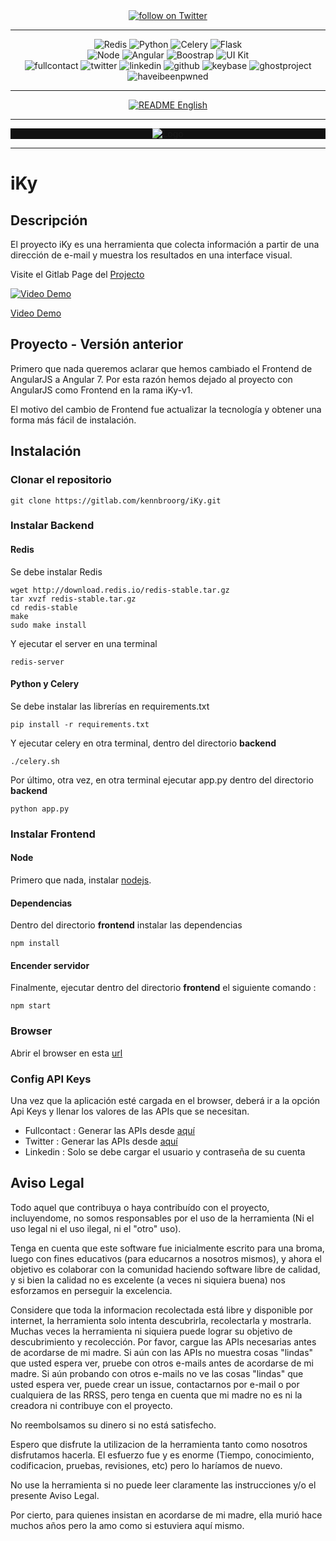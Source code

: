 <div align="center">
    <a href="https://twitter.com/intent/follow?screen_name=kennbroorg">
	<img alt="follow on Twitter" src="https://img.shields.io/twitter/follow/kennbroorg.svg?label=follow%20%40kennbroorg&style=social">
    </a>
</div>

---

<div align="center">
    <img alt="Redis" src="https://img.shields.io/badge/storage-redis-red.svg">
    <img alt="Python" src="https://img.shields.io/badge/python-2%20o%203%20(compatible)-informational.svg">
    <img alt="Celery" src="https://img.shields.io/badge/multiprocessing-celery-green.svg">
    <img alt="Flask" src="https://img.shields.io/badge/interface-flask-yellowgreen.svg">
</div>
<div align="center">
    <img alt="Node" src="https://img.shields.io/badge/node-%3E%208.x-brightgreen.svg">
    <img alt="Angular" src="https://img.shields.io/badge/web%20framwork-angular%207-red.svg">
    <img alt="Boostrap" src="https://img.shields.io/badge/toolkit-boostrap-blueviolet.svg">
    <img alt="UI Kit" src="https://img.shields.io/badge/UI%20Kit-Nebular-9cf.svg">
</div>
<div align="center">
    <img alt="fullcontact" src="https://img.shields.io/badge/module-fullcontact-blue.svg">
    <img alt="twitter" src="https://img.shields.io/badge/module-twitter-blue.svg">
    <img alt="linkedin" src="https://img.shields.io/badge/module-linkedin-blue.svg">
    <img alt="github" src="https://img.shields.io/badge/module-github-blue.svg">
    <img alt="keybase" src="https://img.shields.io/badge/module-keybase-blue.svg">
    <img alt="ghostproject" src="https://img.shields.io/badge/module-ghostproject-red.svg">
    <img alt="haveibeenpwned" src="https://img.shields.io/badge/module-haveibeenpwned-blue.svg">
</div>

---

<div align="center">
    <a href="https://gitlab.com/kennbroorg/iKy/blob/iKy/README.md">
	<img alt="README English" src="https://img.shields.io/badge/README-English-orange.svg">
    </a>
</div>

---

<div align="center" style="background: #111">
    <img alt="Logo" src="https://kennbroorg.gitlab.io/ikyweb/assets/img/Logo-Circular.png">
</div>

---

# iKy

## Descripción

El proyecto iKy es una herramienta que colecta información a partir de una dirección de e-mail y muestra los resultados en una interface visual.

Visite el Gitlab Page del [Projecto](https://kennbroorg.gitlab.io/ikyweb/)

[![Video Demo](https://kennbroorg.gitlab.io/ikyweb/assets/img/Giba.gif)](https://vimeo.com/342843348 "Video Demo - Click to Watch!") 

[Video Demo](https://vimeo.com/342843348 "Video Demo - Click to Watch!")

## Proyecto - Versión anterior

Primero que nada queremos aclarar que hemos cambiado el Frontend de AngularJS a Angular 7. Por esta razón hemos dejado al proyecto con AngularJS como Frontend en la rama iKy-v1.

El motivo del cambio de Frontend fue actualizar la tecnología y obtener una forma más fácil de instalación.

## Instalación

### Clonar el repositorio

```shell
git clone https://gitlab.com/kennbroorg/iKy.git
```

### Instalar Backend

#### Redis
Se debe instalar Redis
```shell
wget http://download.redis.io/redis-stable.tar.gz
tar xvzf redis-stable.tar.gz
cd redis-stable
make
sudo make install
```

Y ejecutar el server en una terminal
```shell
redis-server
```

#### Python y Celery
Se debe instalar las librerías en requirements.txt

```shell
pip install -r requirements.txt
```

Y ejecutar celery en otra terminal, dentro del directorio **backend**

```shell
./celery.sh
```

Por último, otra vez, en otra terminal ejecutar app.py dentro del directorio **backend** 

```shell
python app.py
```

### Instalar Frontend

#### Node
Primero que nada, instalar [nodejs](https://nodejs.org/es/).

#### Dependencias

Dentro del directorio **frontend** instalar las dependencias

```shell
npm install
```
#### Encender servidor

Finalmente, ejecutar dentro del directorio **frontend** el siguiente comando :

```shell
npm start
```

### Browser
Abrir el browser en esta [url](http://127.0.0.1:4200)

### Config API Keys
Una vez que la aplicación esté cargada en el browser, deberá ir a la opción Api Keys y llenar los valores de las APIs que se necesitan.

- Fullcontact : Generar las APIs desde [aquí](https://support.fullcontact.com/hc/en-us/articles/115003415888-Getting-Started-FullContact-v2-APIs)
- Twitter : Generar las APIs desde [aquí](https://developer.twitter.com/en/docs/basics/authentication/guides/access-tokens.html)
- Linkedin : Solo se debe cargar el usuario y contraseña de su cuenta 

## Aviso Legal

Todo aquel que contribuya o haya contribuído con el proyecto, incluyendome, no somos responsables por el uso de la herramienta (Ni el uso legal ni el uso ilegal, ni el "otro" uso). 

Tenga en cuenta que este software fue inicialmente escrito para una broma, luego con fines educativos (para educarnos a nosotros mismos), y ahora el objetivo es colaborar con la comunidad haciendo software libre de calidad, y si bien la calidad no es excelente (a veces ni siquiera buena) nos esforzamos en perseguir la excelencia.

Considere que toda la informacion recolectada está libre y disponible por internet, la herramienta solo intenta descubrirla, recolectarla y mostrarla.
Muchas veces la herramienta ni siquiera puede lograr su objetivo de descubrimiento y recolección. Por favor, cargue las APIs necesarias antes de acordarse de mi madre.
Si aún con las APIs no muestra cosas "lindas" que usted espera ver, pruebe con otros e-mails antes de acordarse de mi madre.
Si aún probando con otros e-mails no ve las cosas "lindas" que usted espera ver, puede crear un issue, contactarnos por e-mail o por cualquiera de las RRSS, pero tenga en cuenta que mi madre no es ni la creadora ni contribuye con el proyecto.

No reembolsamos su dinero si no está satisfecho.

Espero que disfrute la utilizacion de la herramienta tanto como nosotros disfrutamos hacerla. El esfuerzo fue y es enorme (Tiempo, conocimiento, codificacion, pruebas, revisiones, etc) pero lo haríamos de nuevo.

No use la herramienta si no puede leer claramente las instrucciones y/o el presente Aviso Legal.

Por cierto, para quienes insistan en acordarse de mi madre, ella murió hace muchos años pero la amo como si estuviera aquí mismo.

[readmees]: README.es.md
[readmeen]: README.md

